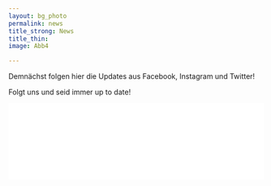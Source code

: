 ```yaml
---
layout: bg_photo
permalink: news
title_strong: News
title_thin: 
image: Abb4

---
```

Demnächst folgen hier die Updates aus Facebook, Instagram und Twitter!

Folgt uns und seid immer up to date!
<!-- LightWidget WIDGET --><script src="https://cdn.lightwidget.com/widgets/lightwidget.js"></script><iframe src="//lightwidget.com/widgets/2ba257545b4c5c698c6e9a1803bdfe7b.html" scrolling="no" allowtransparency="true" class="lightwidget-widget" style="width:100%;border:0;overflow:hidden;"></iframe>